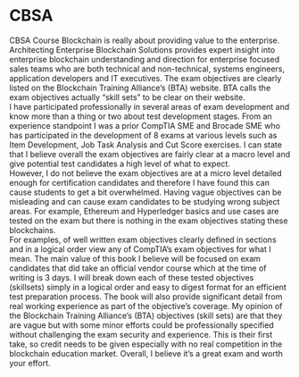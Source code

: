 # CBSA
CBSA Course
Blockchain is really about providing value to the enterprise. Architecting Enterprise Blockchain Solutions provides expert insight into enterprise blockchain understanding and direction for enterprise focused sales teams who are both technical and non-technical, systems engineers, application developers and IT executives.
The exam objectives are clearly listed on the Blockchain Training Alliance’s (BTA) website. BTA calls the exam objectives actually “skill sets” to be clear on their website.  
I have participated professionally in several areas of exam development and know more than a thing or two about test development stages. 
From an experience standpoint I was a prior CompTIA SME and Brocade SME who has participated in the development of 8 exams at various levels such as Item Development, Job Task Analysis and Cut Score exercises. 
I can state that I believe overall the exam objectives are fairly clear at a macro level and give potential test candidates a high level of what to expect.  
However, I do not believe the exam objectives are at a micro level detailed enough for certification candidates and therefore I have found this can cause students to get a bit overwhelmed.  Having vague objectives can be misleading and can cause exam candidates to be studying wrong subject areas.  For example, Ethereum and Hyperledger basics and use cases are tested on the exam but there is nothing in the exam objectives stating these blockchains.  
 For examples, of well written exam objectives clearly defined in sections and in a logical order view any of CompTIA’s exam objectives for what I mean. 
The main value of this book I believe will be focused on exam candidates that did take an official vendor course which at the time of writing is 3 days. 
I will break down each of these tested objectives (skillsets) simply in a logical order and easy to digest format for an efficient test preparation process. 
The book will also provide significant detail from real working experience as part of the objective’s coverage.
My opinion of the Blockchain Training Alliance’s (BTA) objectives (skill sets) are that they are vague but with some minor efforts could be professionally specified without challenging the exam security and experience. This is their first take, so credit needs to be given especially with no real competition in the blockchain education market. 
Overall, I believe it’s a great exam and worth your effort.
